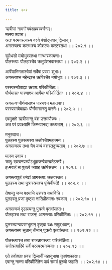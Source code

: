 ```yaml
---
title: २०२

---
```

ऋषीणां नामगोत्रवंशप्रवरवर्णनम्।  
मत्स्य उवाच।  
अतः परमगस्त्यस्य वक्ष्ये वंशोद्भवान् द्विजान्।  
अगस्त्यश्च करम्भश्च कौशल्यः करटस्तथा ।। २०२.१ ।।  
  
सुमेधसो मयोभुवस्तथा गान्धारकायणाः।  
पौलस्त्याः पौलहाश्चैव क्रतुवंशभवास्तथा ।। २०२.२ ।।  
  
आर्षेयाभिमताश्चैषां सर्वेषां प्रवराः शुभाः।  
अगस्त्यश्च महेन्द्रश्च ऋषिश्चैव मयोभुवः ।। २०२.३ ।।  
  
परस्परमवैवाह्या ऋषयः परिकीर्तिताः।  
पौर्णमासाः पारणाश्च आर्षेयाः परिकीर्तिताः ।। २०२.४ ।।  
  
अगस्त्यः पौर्णमासश्च पारणश्च महातपाः।  
परस्परमवैवाह्याः पौर्णमासास्तु पारणैः।। २०२.५ ।।  
  
एवमुक्तो ऋषीणान्तु वंश उत्तमपौरुषः।  
अत परं प्रवक्ष्यामि किम्भवानद्य कथ्यताम् ।। २०२.६ ।।  
  
मनुरुवाच।  
पुलहस्य पुलस्त्यस्य क्रतोश्चैवमहात्मनः।  
अगस्त्यस्य तथा चैव कथं वंशस्तदुच्यताम् ।। २०२.७ ।।  
  
मत्स्य उवाच।  
क्रतुः खल्वनपत्योऽभूद्राजन्वैवस्वतेऽन्तरै।  
इध्मवाहं स पुत्रत्वे जग्राह ऋषिसत्तमः ।। २०२.८ ।।  
  
अगस्त्यपुत्रं धर्मज्ञं आगस्त्याः क्रतवस्ततः।  
पुलहस्य तथा पुत्रास्त्रयश्च पृथिवीपते! ।। २०२.९ ।।  
  
तेषान्तु जन्म वक्ष्यामि उत्तरत्र यथाविधि।  
पुलहस्तु प्रजां दृष्ट्वा नातिप्रीतमनाः स्वकाम् ।। २०२.१० ।।  
  
अगस्त्यजं दृढास्यन्तु पुत्रत्वे वृतवांस्ततः।  
पौलहाश्च तथा राजन्! आगस्त्याः परिकीर्तिताः ।। २०२.११ ।।  
  
पुलस्त्यान्वयसम्भूतान् दृष्ट्वा रक्षः समुद्भवान्।  
अगस्त्यस्य सुतान् धीमान् पुत्रत्वे वृतवांस्ततः ।। २०२.१२ ।।  
  
पौलस्त्याश्च तथा राजन्नागस्त्याः परिकीर्तिताः।  
सगोत्रत्वादिमे सर्वे परस्परमनन्वयाः ।। २०२.१३ ।।  
  
एते तवोक्ताः प्रवरा द्विजानीं महानुभावा नृपवंशकाराः।  
एषान्तु नाम्ना परिकीर्तितेन पापं समग्रं पुरुषो जहाति ।। २०२.१४ ।।